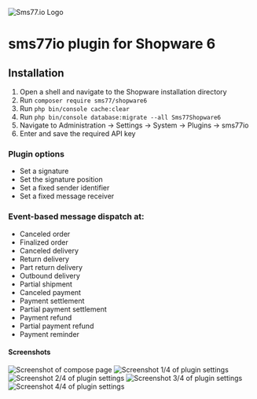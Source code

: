![Sms77.io Logo](https://www.sms77.io/wp-content/uploads/2019/07/sms77-Logo-400x79.png "sms77")

# sms77io plugin for Shopware 6

## Installation
<ol>
<li>Open a shell and navigate to the Shopware installation directory</li>
<li>Run <code>composer require sms77/shopware6</code></li>
<li>Run <code>php bin/console cache:clear</code></li>
<li>Run <code>php bin/console database:migrate --all Sms77Shopware6</code></li>
<li>Navigate to Administration -&gt; Settings -&gt; System -&gt; Plugins -&gt; sms77io</li>
<li>Enter and save the required API key</li>
</ol>

### Plugin options
<ul>
<li>Set a signature</li>
<li>Set the signature position</li>
<li>Set a fixed sender identifier</li>
<li>Set a fixed message receiver</li>
</ul>

### Event-based message dispatch at:
<ul>
<li>Canceled order</li>
<li>Finalized order</li>
<li>Canceled delivery</li>
<li>Return delivery</li>
<li>Part return delivery</li>
<li>Outbound delivery</li>
<li>Partial shipment</li>
<li>Canceled payment</li>
<li>Payment settlement</li>
<li>Partial payment settlement</li>
<li>Payment refund</li>
<li>Partial payment refund</li>
<li>Payment reminder</li>
</ul>

#### Screenshots
![Screenshot of compose page](https://tettra-production.s3.us-west-2.amazonaws.com/0d6efb4f154041e899af17bdcd19c1b5/bcac36a50716f4f73cd84020c4bf091d/d822b155a4112474fdb7aea5ee22465e/cb30d8dd64d0e83fcc7822a40f1703d9/LvK98NgceAQ3333Uuxin7nOBQe90CiS8HwLQXDA8.png "Shopware6.Sms77: Compose SMS")
![Screenshot 1/4 of plugin settings](https://tettra-production.s3.us-west-2.amazonaws.com/0d6efb4f154041e899af17bdcd19c1b5/bcac36a50716f4f73cd84020c4bf091d/d822b155a4112474fdb7aea5ee22465e/cb30d8dd64d0e83fcc7822a40f1703d9/qS6RVUwCMnYQYKrGy7O4wCi3EFDHbhvZl4IeuUjO.png "Shopware6.Sms77: Plugin Settings 1/4")
![Screenshot 2/4 of plugin settings](https://tettra-production.s3.us-west-2.amazonaws.com/0d6efb4f154041e899af17bdcd19c1b5/bcac36a50716f4f73cd84020c4bf091d/d822b155a4112474fdb7aea5ee22465e/cb30d8dd64d0e83fcc7822a40f1703d9/7F6MwKyQqDc6qKrPj2aTvg6yar0OIRBmnkJG9ZMc.png "Shopware6.Sms77: Plugin Settings 2/4")
![Screenshot 3/4 of plugin settings](https://tettra-production.s3.us-west-2.amazonaws.com/0d6efb4f154041e899af17bdcd19c1b5/bcac36a50716f4f73cd84020c4bf091d/d822b155a4112474fdb7aea5ee22465e/cb30d8dd64d0e83fcc7822a40f1703d9/khPXkX7m5AJRDmBHyt5WbxhAbfVt2TwXG9oAQ1Mv.png "Shopware6.Sms77: Plugin Settings 3/4")
![Screenshot 4/4 of plugin settings](https://tettra-production.s3.us-west-2.amazonaws.com/0d6efb4f154041e899af17bdcd19c1b5/bcac36a50716f4f73cd84020c4bf091d/d822b155a4112474fdb7aea5ee22465e/cb30d8dd64d0e83fcc7822a40f1703d9/W06KCtdmDXdhN0EsGZD7WSyXie2Z5v2ApgniyiKk.png "Shopware6.Sms77: Plugin Settings 4/4")